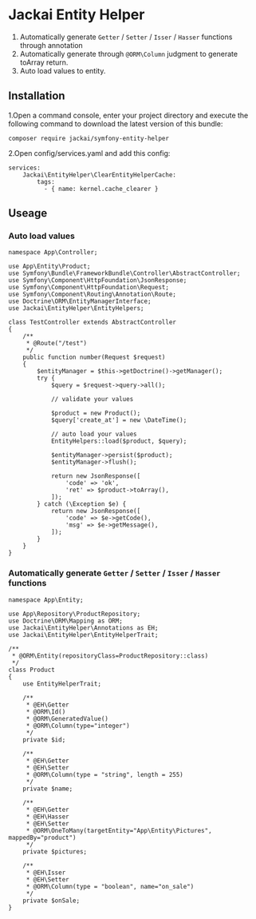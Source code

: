 # Jackai Entity Helper

1. Automatically generate `Getter` / `Setter` / `Isser` / `Hasser` functions through annotation
1. Automatically generate through `@ORM\Column` judgment to generate toArray return.
1. Auto load values to entity. 

## Installation
1.Open a command console, enter your project directory and execute the following command to download the latest version of this bundle:

```
composer require jackai/symfony-entity-helper
```

2.Open config/services.yaml and add this config:

```
services:
    Jackai\EntityHelper\ClearEntityHelperCache:
        tags:
          - { name: kernel.cache_clearer }
```

## Useage

### Auto load values
```
namespace App\Controller;

use App\Entity\Product;
use Symfony\Bundle\FrameworkBundle\Controller\AbstractController;
use Symfony\Component\HttpFoundation\JsonResponse;
use Symfony\Component\HttpFoundation\Request;
use Symfony\Component\Routing\Annotation\Route;
use Doctrine\ORM\EntityManagerInterface;
use Jackai\EntityHelper\EntityHelpers;

class TestController extends AbstractController
{
    /**
     * @Route("/test")
     */
    public function number(Request $request)
    {
        $entityManager = $this->getDoctrine()->getManager();
        try {
            $query = $request->query->all();
            
            // validate your values
            
            $product = new Product();
            $query['create_at'] = new \DateTime();
            
            // auto load your values
            EntityHelpers::load($product, $query);

            $entityManager->persist($product);
            $entityManager->flush();

            return new JsonResponse([
                'code' => 'ok',
                'ret' => $product->toArray(),
            ]);
        } catch (\Exception $e) {
            return new JsonResponse([
                'code' => $e->getCode(),
                'msg' => $e->getMessage(),
            ]);
        }
    }
}

```

### Automatically generate `Getter` / `Setter` / `Isser` / `Hasser` functions
```
namespace App\Entity;

use App\Repository\ProductRepository;
use Doctrine\ORM\Mapping as ORM;
use Jackai\EntityHelper\Annotations as EH;
use Jackai\EntityHelper\EntityHelperTrait;

/**
 * @ORM\Entity(repositoryClass=ProductRepository::class)
 */
class Product
{
    use EntityHelperTrait;

    /**
     * @EH\Getter
     * @ORM\Id()
     * @ORM\GeneratedValue()
     * @ORM\Column(type="integer")
     */
    private $id;

    /**
     * @EH\Getter
     * @EH\Setter
     * @ORM\Column(type = "string", length = 255)
     */
    private $name;
    
    /**
     * @EH\Getter
     * @EH\Hasser
     * @EH\Setter
     * @ORM\OneToMany(targetEntity="App\Entity\Pictures", mappedBy="product")
     */
    private $pictures;
    
    /**
     * @EH\Isser
     * @EH\Setter
     * @ORM\Column(type = "boolean", name="on_sale")
     */
    private $onSale;
}
```
